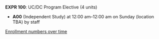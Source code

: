 **EXPR 100**: UC/DC Program Elective (4 units)

- **A00** (Independent Study) at 12:00 am–12:00 am on Sunday (location TBA) by staff

[Enrollment numbers over time](./EXPR100.tsv)
